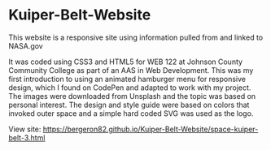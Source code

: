 # Kuiper-Belt-Website
This website is a responsive site using information pulled from and linked to NASA.gov

It was coded using CSS3 and HTML5 for WEB 122 at Johnson County Community College as part of an AAS in Web Development.
This was my first introduction to using an animated hamburger menu for responsive design, which I found on CodePen and adapted to work with my project. The images were downloaded from Unsplash and the topic was based on personal interest. The design and style guide were based on colors that invoked outer space and a simple hard coded SVG was used as the logo. 

View site: https://bergeron82.github.io/Kuiper-Belt-Website/space-kuiper-belt-3.html
